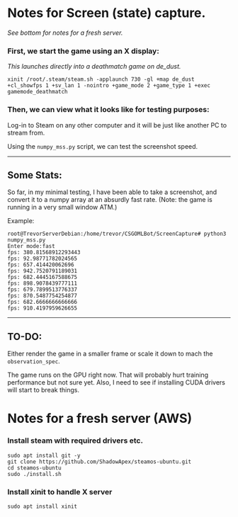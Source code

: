# Notes for Screen (state) capture.

*See bottom for notes for a fresh server.*

### First, we start the game using an X display:

*This launches directly into a deathmatch game on de_dust.*

 ```
 xinit /root/.steam/steam.sh -applaunch 730 -gl +map de_dust +cl_showfps 1 +sv_lan 1 -nointro +game_mode 2 +game_type 1 +exec gamemode_deathmatch
 ```
 
### Then, we can view what it looks like for testing purposes:
 
 Log-in to Steam on any other computer and it will be just like another PC to stream from.

 Using the ```numpy_mss.py``` script, we can test the screenshot speed.

---
## Some Stats:

So far, in my minimal testing, I have been able to take a screenshot, and convert it to a numpy array at an absurdly fast rate. (Note: the game is running in a very small window ATM.)

Example:

```
root@TrevorServerDebian:/home/trevor/CSGOMLBot/ScreenCapture# python3 numpy_mss.py
Enter mode:fast
fps: 380.81568912293443
fps: 92.98771782024565
fps: 657.414420062696
fps: 942.7520791189031
fps: 682.4445167588675
fps: 898.9078439777111
fps: 679.7899513776337
fps: 870.5487754254877
fps: 682.6666666666666
fps: 910.4197959626655
```

---
## TO-DO:

Either render the game in a smaller frame or scale it down to mach the ```observation_spec```.

The game runs on the GPU right now. That will probably hurt training performance but not sure yet. Also, I need to see if installing CUDA drivers will start to break things.

# Notes for a fresh server (AWS)

### Install steam with required drivers etc.

```
sudo apt install git -y
git clone https://github.com/ShadowApex/steamos-ubuntu.git
cd steamos-ubuntu
sudo ./install.sh
```

### Install xinit to handle X server

```
sudo apt install xinit
```
